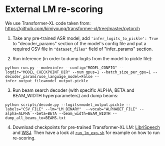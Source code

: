 # External LM re-scoring

We use Transformer-XL code taken from: https://github.com/kimiyoung/transformer-xl/tree/master/pytorch

1) Take any pre-trained ASR model, add `'infer_logits_to_pickle': True` to "decoder_params" section of the model's config file and put a required CSV file in `"dataset_files"` field of "infer_params" section.

2) Run inference (in order to dump logits from the model to pickle file):
```
python run.py --mode=infer --config="MODEL_CONFIG" --logdir="MODEL_CHECKPOINT_DIR" --num_gpus=1 --batch_size_per_gpu=1 --decoder_params/use_language_model=False --infer_output_file=model_output.pickle
```

3) Run beam search decoder (with specific ALPHA, BETA and BEAM_WIDTH hyperparameters) and dump beams:
```
python scripts/decode.py --logits=model_output.pickle --labels="CSV_FILE" --lm="LM_BINARY"  --vocab="ALPHABET_FILE" --alpha=ALPHA --beta=BETA --beam_width=BEAM_WIDTH --dump_all_beams_to=BEAMS.txt
```

4) Download checkpoints for pre-trained Transformer-XL LM: [LibriSpeech](https://drive.google.com/a/nvidia.com/file/d/15--z08YNePr8Fgx4cnY4zR37QPZ3ZfMf/view?usp=sharing) and [WSJ](https://drive.google.com/a/nvidia.com/file/d/13D4Hwr_fOd85tkzLxDchEsodlOWdyBhY/view?usp=sharing).  Then have a look at [`run_lm_exp.sh`](https://github.com/NVIDIA/OpenSeq2Seq/blob/master/external_lm_rescore/run_lm_exp.sh) for example on how to run re-scoring.
